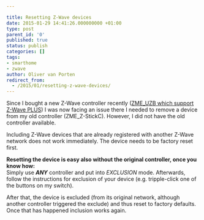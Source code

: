 ```yaml
---

title: Resetting Z-Wave devices
date: 2015-01-29 14:41:26.000000000 +01:00
type: post
parent_id: '0'
published: true
status: publish
categories: []
tags:
- smarthome
- zwave
author: Oliver van Porten
redirect_from:
  - /2015/01/resetting-z-wave-devices/
---
```

Since I bought a new Z-Wave controller recently ([ZME\_UZB which support Z-Wave PLUS](http://www.z-wave.me/index.php?id=28 "ZME_UZB")) I was now facing an issue there I needed to remove a device from my old controller (ZME\_Z-StickC). However, I did not have the old controller available.

Including Z-Wave devices that are already registered with another Z-Wave network does not work immediately. The device needs to be factory reset first.

**Resetting the device is easy also without the original controller, once you know how:**  
Simply use _**ANY**_ controller and put into _EXCLUSION_ mode. Afterwards, follow the instructions for exclusion of your device (e.g. tripple-click one of the buttons on my switch).

After that, the device is excluded (from its original network, although another controller triggered the exclude) and thus reset to factory defaults. Once that has happened inclusion works again.